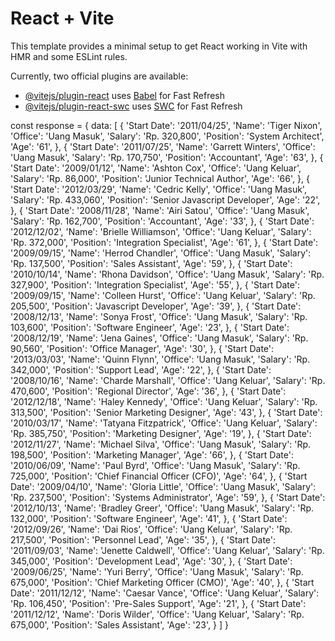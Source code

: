 # React + Vite

This template provides a minimal setup to get React working in Vite with HMR and some ESLint rules.

Currently, two official plugins are available:

- [@vitejs/plugin-react](https://github.com/vitejs/vite-plugin-react/blob/main/packages/plugin-react/README.md) uses [Babel](https://babeljs.io/) for Fast Refresh
- [@vitejs/plugin-react-swc](https://github.com/vitejs/vite-plugin-react-swc) uses [SWC](https://swc.rs/) for Fast Refresh

const response = {
        data: [
            {
                'Start Date': '2011/04/25',
                'Name': 'Tiger Nixon',
                'Office': '<span class="badge badge-success rounded-pill">Uang Masuk</span>',
                'Salary': 'Rp. 320,800',
                'Position': 'System Architect',
                'Age': '61',
            },
            {
                'Start Date': '2011/07/25',
                'Name': 'Garrett Winters',
                'Office': '<span class="badge badge-success rounded-pill">Uang Masuk</span>',
                'Salary': 'Rp. 170,750',
                'Position': 'Accountant',
                'Age': '63',
            },
            {
                'Start Date': '2009/01/12',
                'Name': 'Ashton Cox',
                'Office': '<span class="badge badge-fail rounded-pill">Uang Keluar</span>',
                'Salary': 'Rp. 86,000',
                'Position': 'Junior Technical Author',
                'Age': '66',
            },
            {
                'Start Date': '2012/03/29',
                'Name': 'Cedric Kelly',
                'Office': '<span class="badge badge-success rounded-pill">Uang Masuk</span>',
                'Salary': 'Rp. 433,060',
                'Position': 'Senior Javascript Developer',
                'Age': '22',
            },
            {
                'Start Date': '2008/11/28',
                'Name': 'Airi Satou',
                'Office': '<span class="badge badge-success rounded-pill">Uang Masuk</span>',
                'Salary': 'Rp. 162,700',
                'Position': 'Accountant',
                'Age': '33',
            },
            {
                'Start Date': '2012/12/02',
                'Name': 'Brielle Williamson',
                'Office': '<span class="badge badge-fail rounded-pill">Uang Keluar</span>',
                'Salary': 'Rp. 372,000',
                'Position': 'Integration Specialist',
                'Age': '61',
            },
            {
                'Start Date': '2009/09/15',
                'Name': 'Herrod Chandler',
                'Office': '<span class="badge badge-success rounded-pill">Uang Masuk</span>',
                'Salary': 'Rp. 137,500',
                'Position': 'Sales Assistant',
                'Age': '59',
            },
            {
                'Start Date': '2010/10/14',
                'Name': 'Rhona Davidson',
                'Office': '<span class="badge badge-success rounded-pill">Uang Masuk</span>',
                'Salary': 'Rp. 327,900',
                'Position': 'Integration Specialist',
                'Age': '55',
            },
            {
                'Start Date': '2009/09/15',
                'Name': 'Colleen Hurst',
                'Office': '<span class="badge badge-fail rounded-pill">Uang Keluar</span>',
                'Salary': 'Rp. 205,500',
                'Position': 'Javascript Developer',
                'Age': '39',
            },
            {
                'Start Date': '2008/12/13',
                'Name': 'Sonya Frost',
                'Office': '<span class="badge badge-success rounded-pill">Uang Masuk</span>',
                'Salary': 'Rp. 103,600',
                'Position': 'Software Engineer',
                'Age': '23',
            },
            {
                'Start Date': '2008/12/19',
                'Name': 'Jena Gaines',
                'Office': '<span class="badge badge-success rounded-pill">Uang Masuk</span>',
                'Salary': 'Rp. 90,560',
                'Position': 'Office Manager',
                'Age': '30',
            },
            {
                'Start Date': '2013/03/03',
                'Name': 'Quinn Flynn',
                'Office': '<span class="badge badge-success rounded-pill">Uang Masuk</span>',
                'Salary': 'Rp. 342,000',
                'Position': 'Support Lead',
                'Age': '22',
            },
            {
                'Start Date': '2008/10/16',
                'Name': 'Charde Marshall',
                'Office': '<span class="badge badge-fail rounded-pill">Uang Keluar</span>',
                'Salary': 'Rp. 470,600',
                'Position': 'Regional Director',
                'Age': '36',
            },
            {
                'Start Date': '2012/12/18',
                'Name': 'Haley Kennedy',
                'Office': '<span class="badge badge-fail rounded-pill">Uang Keluar</span>',
                'Salary': 'Rp. 313,500',
                'Position': 'Senior Marketing Designer',
                'Age': '43',
            },
            {
                'Start Date': '2010/03/17',
                'Name': 'Tatyana Fitzpatrick',
                'Office': '<span class="badge badge-fail rounded-pill">Uang Keluar</span>',
                'Salary': 'Rp. 385,750',
                'Position': 'Marketing Designer',
                'Age': '19',
            },
            {
                'Start Date': '2012/11/27',
                'Name': 'Michael Silva',
                'Office': '<span class="badge badge-success rounded-pill">Uang Masuk</span>',
                'Salary': 'Rp. 198,500',
                'Position': 'Marketing Manager',
                'Age': '66',
            },
            {
                'Start Date': '2010/06/09',
                'Name': 'Paul Byrd',
                'Office': '<span class="badge badge-success rounded-pill">Uang Masuk</span>',
                'Salary': 'Rp. 725,000',
                'Position': 'Chief Financial Officer (CFO)',
                'Age': '64',
            },
            {
                'Start Date': '2009/04/10',
                'Name': 'Gloria Little',
                'Office': '<span class="badge badge-success rounded-pill">Uang Masuk</span>',
                'Salary': 'Rp. 237,500',
                'Position': 'Systems Administrator',
                'Age': '59',
            },
            {
                'Start Date': '2012/10/13',
                'Name': 'Bradley Greer',
                'Office': '<span class="badge badge-success rounded-pill">Uang Masuk</span>',
                'Salary': 'Rp. 132,000',
                'Position': 'Software Engineer',
                'Age': '41',
            },
            {
                'Start Date': '2012/09/26',
                'Name': 'Dai Rios',
                'Office': '<span class="badge badge-fail rounded-pill">Uang Keluar</span>',
                'Salary': 'Rp. 217,500',
                'Position': 'Personnel Lead',
                'Age': '35',
            },
            {
                'Start Date': '2011/09/03',
                'Name': 'Jenette Caldwell',
                'Office': '<span class="badge badge-fail rounded-pill">Uang Keluar</span>',
                'Salary': 'Rp. 345,000',
                'Position': 'Development Lead',
                'Age': '30',
            },
            {
                'Start Date': '2009/06/25',
                'Name': 'Yuri Berry',
                'Office': '<span class="badge badge-success rounded-pill">Uang Masuk</span>',
                'Salary': 'Rp. 675,000',
                'Position': 'Chief Marketing Officer (CMO)',
                'Age': '40',
            },
            {
                'Start Date': '2011/12/12',
                'Name': 'Caesar Vance',
                'Office': '<span class="badge badge-fail rounded-pill">Uang Keluar</span>',
                'Salary': 'Rp. 106,450',
                'Position': 'Pre-Sales Support',
                'Age': '21',
            },
            {
                'Start Date': '2011/12/12',
                'Name': 'Doris Wilder',
                'Office': '<span class="badge badge-fail rounded-pill">Uang Keluar</span>',
                'Salary': 'Rp. 675,000',
                'Position': 'Sales Assistant',
                'Age': '23',
            }
        ]
    }
